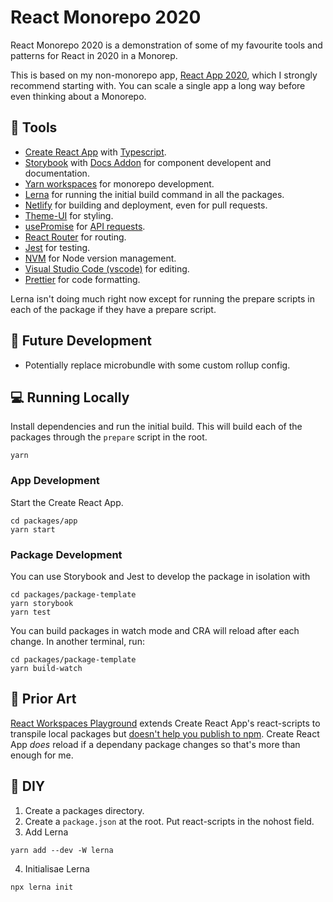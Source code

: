 # React Monorepo 2020

React Monorepo 2020 is a demonstration of some of my favourite tools and patterns for React in 2020 in a Monorep.

This is based on my non-monorepo app, [React App 2020](https://github.com/cadbox1/react-app-2020), which I strongly recommend starting with. You can scale a single app a long way before even thinking about a Monorepo.

## 🔧 Tools

- [Create React App](https://create-react-app.dev/docs/adding-typescript/) with [Typescript](https://www.typescriptlang.org/).
- [Storybook](https://github.com/storybookjs/presets/tree/master/packages/preset-create-react-app) with [Docs Addon](https://github.com/storybookjs/storybook/tree/master/addons/docs) for component developent and documentation.
- [Yarn workspaces](https://classic.yarnpkg.com/en/docs/workspaces/) for monorepo development.
- [Lerna](https://github.com/lerna/lerna) for running the initial build command in all the packages.
- [Netlify](https://www.netlify.com/) for building and deployment, even for pull requests.
- [Theme-UI](https://theme-ui.com/) for styling.
- [usePromise](https://github.com/cadbox1/react-app-2020/blob/master/src/common/hooks/usePromise.ts) for [API requests](https://github.com/cadbox1/react-app-2020/blob/master/src/pages/Dashboard/index.tsx#L15).
- [React Router](https://reacttraining.com/react-router/web/guides/quick-start) for routing.
- [Jest](https://create-react-app.dev/docs/running-tests/) for testing.
- [NVM](https://github.com/nvm-sh/nvm) for Node version management.
- [Visual Studio Code (vscode)](https://code.visualstudio.com/) for editing.
- [Prettier](https://prettier.io/) for code formatting.

Lerna isn't doing much right now except for running the prepare scripts in each of the package if they have a prepare script.

## 🔮 Future Development

- Potentially replace microbundle with some custom rollup config.

## 💻 Running Locally

Install dependencies and run the initial build. This will build each of the packages through the `prepare` script in the root.

```
yarn
```

### App Development

Start the Create React App.

```
cd packages/app
yarn start
```

### Package Development

You can use Storybook and Jest to develop the package in isolation with

```
cd packages/package-template
yarn storybook
yarn test
```

You can build packages in watch mode and CRA will reload after each change. In another terminal, run:

```
cd packages/package-template
yarn build-watch
```

## 🎨 Prior Art

[React Workspaces Playground](https://github.com/react-workspaces/react-workspaces-playground) extends Create React App's react-scripts to transpile local packages but [doesn't help you publish to npm](https://github.com/react-workspaces/react-workspaces-playground/issues/33). Create React App _does_ reload if a dependany package changes so that's more than enough for me.

## 🔨 DIY

1. Create a packages directory.
2. Create a `package.json` at the root. Put react-scripts in the nohost field.
3. Add Lerna

```
yarn add --dev -W lerna
```

4. Initialisae Lerna

```
npx lerna init
```
